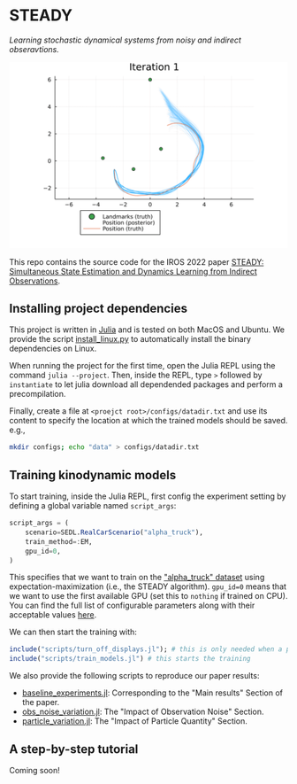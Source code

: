 # STEADY

_Learning stochastic dynamical systems from noisy and indirect obseravtions._

<img src="STEADY.gif" width="600">


This repo contains the source code for the IROS 2022 paper [STEADY: Simultaneous State Estimation and Dynamics Learning from Indirect Observations](https://arxiv.org/abs/2203.01299). 


## Installing project dependencies
This project is written in [Julia](https://julialang.org/) and is tested on both MacOS and Ubuntu. We provide the script [install_linux.py](install_linux.py) to automatically install the binary dependencies on Linux.

When running the project for the first time, open the Julia REPL using the command `julia --project`.
Then, inside the REPL, type `>` followed by `instantiate` to let julia download all dependended packages and perform a precompilation.

Finally, create a file at `<proejct root>/configs/datadir.txt` and use its content to specify the location at which the trained models should be saved. e.g., 
```bash
mkdir configs; echo "data" > configs/datadir.txt
```

## Training kinodynamic models
To start training, inside the Julia REPL, first config the experiment
setting by defining a global variable named `script_args`:
```julia
script_args = (
    scenario=SEDL.RealCarScenario("alpha_truck"),
    train_method=:EM,
    gpu_id=0,
)
```
This specifies that we want to train on the ["alpha_truck" dataset](datasets/alpha_truck/) using expectation-maximization (i.e., the STEADY algorithm). `gpu_id=0` means that we want to use the first available GPU (set this to `nothing` if trained on CPU). You can find the full list of configurable parameters along with their acceptable values [here](https://github.com/MrVPlusOne/STEADY/blob/master/scripts/experiments/experiment_common.jl#L13).

We can then start the training with:
```julia
include("scripts/turn_off_displays.jl"); # this is only needed when a plot pane is not available. e.g., when running inside an ssh shell.
include("scripts/train_models.jl") # this starts the training
```

We also provide the following scripts to reproduce our paper results:

- [baseline_experiments.jl](scripts/experiments/baseline_experiments.jl): Corresponding to the "Main results" Section of the paper.
- [obs_noise_variation.jl](scripts/experiments/obs_noise_variation.jl): The "Impact of Observation Noise" Section.
- [particle_variation.jl](scripts/experiments/particle_variation.jl): The "Impact of Particle Quantity" Section.


## A step-by-step tutorial
Coming soon!

